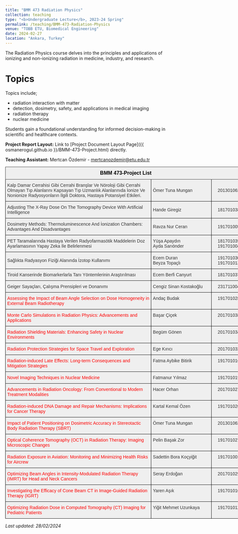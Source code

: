 ```yaml
---
title: "BMM 473 Radiation Physics"
collection: teaching
type: "<b>Undergraduate Lecture</b>, 2023-24 Spring"
permalink: /teaching/BMM-473-Radiation-Physics
venue: "TOBB ETU, Biomedical Engineering"
date: 2024-02-27
location: "Ankara, Turkey"
---
```


The Radiation Physics course delves into the principles and applications of ionizing and non-ionizing radiation in medicine, industry, and research. 

Topics
======
Topics include;
<ul>
  <li>radiation interaction with matter</li>
  <li>detection, dosimetry, safety, and applications in medical imaging</li>
  <li>radiation therapy</li>
  <li>nuclear medicine</li>
</ul>
Students gain a foundational understanding for informed decision-making in scientific and healthcare contexts.

**Project Report Layout:**
Link to [Project Document Layout Page]({{ osmanerogul.github.io }}/BMM-473-Project.html) directly.

**Teaching Assistant:** Mertcan Özdemir - [mertcanozdemir@etu.edu.tr](mailto:mertcanozdemir@etu.edu.tr)


<style type="text/css">
.tg  {border-collapse:collapse;border-color:#ccc;border-spacing:0;margin:0px auto;}
.tg td{background-color:#fff;border-color:#ccc;border-style:solid;border-width:1px;color:#333;
  font-family:Arial, sans-serif;font-size:14px;overflow:hidden;padding:10px 5px;word-break:normal;}
.tg th{background-color:#f0f0f0;border-color:#ccc;border-style:solid;border-width:1px;color:#333;
  font-family:Arial, sans-serif;font-size:14px;font-weight:normal;overflow:hidden;padding:10px 5px;word-break:normal;}
.tg .tg-vfn0{background-color:#efefef;border-color:#000000;text-align:left;vertical-align:top}
.tg .tg-gfnm{background-color:#efefef;border-color:#000000;text-align:center;vertical-align:middle}
.tg .tg-j4pq{background-color:#efefef;border-color:#000000;text-align:center;vertical-align:top}
.tg .tg-itl6{background-color:#efefef;border-color:#000000;text-align:left;vertical-align:bottom}
.tg .tg-3fas{background-color:#efefef;border-color:#000000;text-align:left;vertical-align:middle}
.tg .tg-us7e{background-color:#efefef;border-color:#343434;color:#000000;font-size:16px;font-weight:bold;text-align:center;
  vertical-align:bottom}
.tg .tg-da41{background-color:#efefef;border-color:#000000;color:#fe0000;text-align:left;vertical-align:top}
</style>
<table class="tg" style="undefined;table-layout: fixed; width: 758px">
<colgroup>
<col style="width: 459px">
<col style="width: 190px">
<col style="width: 109px">
</colgroup>
<thead>
  <tr>
    <th class="tg-us7e" colspan="3"><span style="font-weight:bold">BMM 473-Project List</span></th>
  </tr>
</thead>
<tbody>
  <tr>
    <td class="tg-3fas">Kalp Damar Cerrahisi Gibi Cerrahi Branşlar Ve Nöroloji Gibi Cerrahi Olmayan Tıp Alanlarını Kapsayan Tıp Uzmanlık Alanlarınıda İonize Ve Nonionize Radyosyonların İlgili Doktora, Hastaya Potansiyel Etkileri.</td>
    <td class="tg-3fas">Ömer Tuna Mungan</td>
    <td class="tg-gfnm">201301062</td>
  </tr>
  <tr>
    <td class="tg-3fas">Adjusting The X-Ray Dose On The Tomography Device With Artificial Intelligence</td>
    <td class="tg-3fas">Hande Giregiz</td>
    <td class="tg-gfnm">181701038</td>
  </tr>
  <tr>
    <td class="tg-3fas">Dosimetry Methods: Thermoluminescence And İonization Chambers: Advantages And Disadvantages</td>
    <td class="tg-3fas">Ravza Nur Ceran</td>
    <td class="tg-gfnm">191701005</td>
  </tr>
  <tr>
    <td class="tg-3fas">PET Taramalarında Hastaya Verilen Radyofarmasötik Maddelerin Doz Ayarlamasının Yapay Zeka İle Belirlenmesi</td>
    <td class="tg-3fas">Yüşa Apaydın<br>Ayda Sarıönder</td>
    <td class="tg-gfnm">181701039<br>191701004</td>
  </tr>
  <tr>
    <td class="tg-3fas">Sağlıkta Radyasyon Fiziği Alanında İzotop Kullanımı</td>
    <td class="tg-3fas">Ecem Duran<br>Beyza Topaçlı</td>
    <td class="tg-gfnm">191701030<br>191701013</td>
  </tr>
  <tr>
    <td class="tg-3fas">Tiroid Kanserinde Biomarkerlarla Tanı Yöntemlerinin Araştırılması</td>
    <td class="tg-itl6">Ecem Berfi Canyurt</td>
    <td class="tg-gfnm">181701037</td>
  </tr>
  <tr>
    <td class="tg-3fas">Geiger Sayaçları, Çalışma Prensipleri ve Donanımı</td>
    <td class="tg-itl6">Cengiz Sinan Kostakoğlu</td>
    <td class="tg-gfnm">231711004</td>
  </tr>
  <tr>
    <td class="tg-da41">Assessing the Impact of Beam Angle Selection on Dose Homogeneity in External Beam Radiotherapy</td>
    <td class="tg-vfn0">Andaç Budak</td>
    <td class="tg-j4pq">191701028</td>
  </tr>
  <tr>
    <td class="tg-da41">Monte Carlo Simulations in Radiation Physics: Advancements and Applications</td>
    <td class="tg-vfn0">Başar Çiçek</td>
    <td class="tg-j4pq">201701038</td>
  </tr>
  <tr>
    <td class="tg-da41">Radiation Shielding Materials: Enhancing Safety in Nuclear Environments</td>
    <td class="tg-vfn0">Begüm Gönen</td>
    <td class="tg-j4pq">201701034</td>
  </tr>
  <tr>
    <td class="tg-da41">Radiation Protection Strategies for Space Travel and Exploration</td>
    <td class="tg-vfn0">Ege Kırıcı</td>
    <td class="tg-j4pq">201701032</td>
  </tr>
  <tr>
    <td class="tg-da41">Radiation-induced Late Effects: Long-term Consequences and Mitigation Strategies</td>
    <td class="tg-vfn0">Fatma Aybike Bitirik</td>
    <td class="tg-j4pq">191701016</td>
  </tr>
  <tr>
    <td class="tg-da41">Novel Imaging Techniques in Nuclear Medicine</td>
    <td class="tg-vfn0">Fatmanur Yılmaz</td>
    <td class="tg-j4pq">191701019</td>
  </tr>
  <tr>
    <td class="tg-da41">Advancements in Radiation Oncology: From Conventional to Modern Treatment Modalities</td>
    <td class="tg-vfn0">Hacer Orhan</td>
    <td class="tg-j4pq">201701027</td>
  </tr>
  <tr>
    <td class="tg-da41">Radiation-induced DNA Damage and Repair Mechanisms: Implications for Cancer Therapy</td>
    <td class="tg-vfn0">Kartal Kemal Özen</td>
    <td class="tg-j4pq">191701026</td>
  </tr>
  <tr>
    <td class="tg-da41">Impact of Patient Positioning on Dosimetric Accuracy in Stereotactic Body Radiation Therapy (SBRT)</td>
    <td class="tg-vfn0">Ömer Tuna Mungan</td>
    <td class="tg-j4pq">201301062</td>
  </tr>
  <tr>
    <td class="tg-da41">Optical Coherence Tomography (OCT) in Radiation Therapy: Imaging Microscopic Changes</td>
    <td class="tg-vfn0">Pelin Başak Zor</td>
    <td class="tg-j4pq">191701027</td>
  </tr>
  <tr>
    <td class="tg-da41">Radiation Exposure in Aviation: Monitoring and Minimizing Health Risks for Aircrew</td>
    <td class="tg-vfn0">Sadettin Bora Koçyiğit</td>
    <td class="tg-j4pq">191701001</td>
  </tr>
  <tr>
    <td class="tg-da41">Optimizing Beam Angles in Intensity-Modulated Radiation Therapy (IMRT) for Head and Neck Cancers</td>
    <td class="tg-vfn0">Seray Erdoğan</td>
    <td class="tg-j4pq">201701029</td>
  </tr>
  <tr>
    <td class="tg-da41">Investigating the Efficacy of Cone Beam CT in Image-Guided Radiation Therapy (IGRT)</td>
    <td class="tg-vfn0">Yaren Aşık</td>
    <td class="tg-j4pq">191701010</td>
  </tr>
  <tr>
    <td class="tg-da41">Optimizing Radiation Dose in Computed Tomography (CT) Imaging for Pediatric Patients</td>
    <td class="tg-vfn0">Yiğit Mehmet Uzunkaya</td>
    <td class="tg-j4pq">191701012</td>
  </tr>
</tbody>
</table>



<p><em>Last updated: 28/02/2024</em></p>